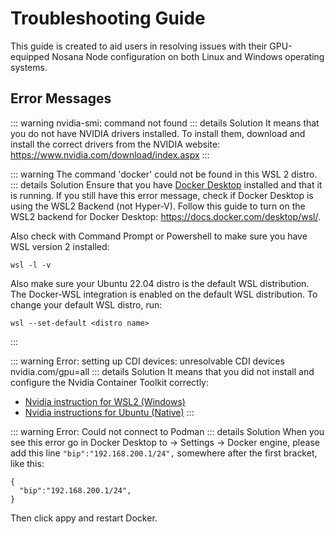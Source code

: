# Troubleshooting Guide
This guide is created to aid users in resolving issues with their GPU-equipped Nosana Node configuration on both Linux and Windows operating systems.

## Error Messages
::: warning nvidia-smi: command not found
::: details Solution
It means that you do not have NVIDIA drivers installed. To install them, download and install the correct drivers from the NVIDIA website: https://www.nvidia.com/download/index.aspx
:::

::: warning The command 'docker' could not be found in this WSL 2 distro.
::: details Solution
Ensure that you have [Docker Desktop](https://docs.docker.com/desktop/install/windows-install/) installed and that it is running. If you still have this error message, check if Docker Desktop is using the WSL2 Backend (not Hyper-V). Follow this guide to turn on the WSL2 backend for Docker Desktop: https://docs.docker.com/desktop/wsl/.

Also check with Command Prompt or Powershell to make sure you have WSL version 2 installed:
```
wsl -l -v
```
Also make sure your Ubuntu 22.04 distro is the default WSL distribution. The Docker-WSL integration is enabled on the default WSL distribution. To change your default WSL distro, run:

```
wsl --set-default <distro name>
```
:::

::: warning Error: setting up CDI devices: unresolvable CDI devices nvidia.com/gpu=all
::: details Solution
It means that you did not install and configure the Nvidia Container Toolkit correctly: 
* [Nvidia instruction for WSL2 (Windows)](https://docs.nosana.io/nodes/testgrid-windows.html#install-the-nvidia-container-toolkit)
* [Nvidia instructions for Ubuntu (Native)](https://docs.nosana.io/nodes/testgrid-ubuntu.html#guide-to-install-nvidia-container-toolkit)
:::

::: warning Error: Could not connect to Podman
::: details Solution
When you see this error go in Docker Desktop to -> Settings -> Docker engine, please add this line `"bip":"192.168.200.1/24",` somewhere after the first bracket, like this:
```
{
  "bip":"192.168.200.1/24",
}
```

Then click appy and restart Docker.
